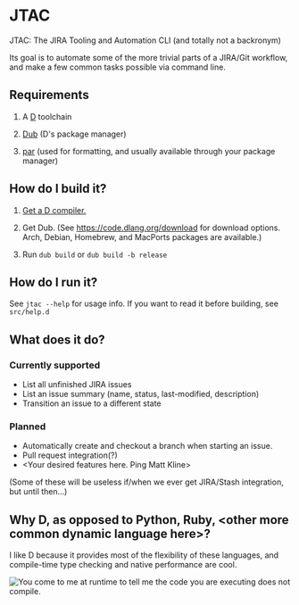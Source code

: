# JTAC

JTAC: The JIRA Tooling and Automation CLI (and totally not a backronym)

Its goal is to automate some of the more trivial parts of a JIRA/Git workflow,
and make a few common tasks possible via command line.

## Requirements

1. A [D](http://dlang.org) toolchain

2. [Dub](https://code.dlang.org/getting_started) (D's package manager)

3. [par](https://en.wikipedia.org/wiki/Par_\(command\))
   (used for formatting, and usually available through your package manager)

## How do I build it?

1. [Get a D compiler.](http://dlang.org/download.html)

2. Get Dub. (See <https://code.dlang.org/download> for download options.
   Arch, Debian, Homebrew, and MacPorts packages are available.)

3. Run `dub build` or `dub build -b release`

## How do I run it?

See `jtac --help` for usage info. If you want to read it before building, see
`src/help.d`

## What does it do?

### Currently supported

- List all unfinished JIRA issues
- List an issue summary (name, status, last-modified, description)
- Transition an issue to a different state

### Planned

- Automatically create and checkout a branch when starting an issue.
- Pull request integration(?)
- \<Your desired features here. Ping Matt Kline\>

(Some of these will be useless if/when we ever get JIRA/Stash integration, but
until then...)

## Why D, as opposed to Python, Ruby, \<other more common dynamic language here\>?

I like D because it provides most of the flexibility of these languages,
and compile-time type checking and native performance are cool.

![You come to me at runtime to tell me the code you are executing does not compile.](http://i.imgur.com/OsVN8P5.png)
